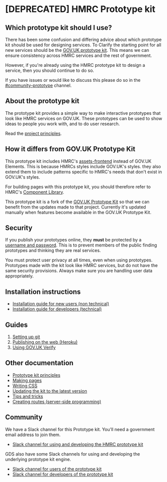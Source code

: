 # [DEPRECATED] HMRC Prototype kit

## Which prototype kit should I use?

There has been some confusion and differing advice about which prototype kit should be used for designing services. To Clarify the starting point for all new services should be the [GOV.UK prototype kit](https://github.com/alphagov/govuk_prototype_kit). This means we can ensure consistency across HMRC services and the rest of government.

However, if you're already using the HMRC prototype kit to design a service, then you should continue to do so. 

If you have issues or would like to discuss this please do so in the [#community-prototype](https://hmrcdigital.slack.com/messages/community-prototype) channel.


## About the prototype kit

The prototype kit provides a simple way to make interactive prototypes that look like HMRC services on GOV.UK. These prototypes can be used to show ideas to people you work with, and to do user research.

Read the [project principles](docs/principles.md).

## How it differs from GOV.UK Prototype Kit

This prototype kit includes HMRC's [assets-frontend](https://github.com/hmrc/assets-frontend) instead of GOV.UK Elements. This is because HMRCs styles include GOV.UK's styles. they also extend them to include patterns specific to HMRC's needs that don't exist in GOV.UK's styles.

For building pages with this prototype kit, you should therefore refer to HMRC's [Component Library](http://hmrc.github.io/assets-frontend/).

This prototype kit is a fork of the [GOV.UK Prototype Kit](https://github.com/alphagov/govuk_prototype_kit) so that we can benefit from the updates made to that project. Currently it's updated manually when features become available in the GOV.UK Prototype Kit.

## Security

If you publish your prototypes online, they **must** be protected by a [username and password](docs/guides/publishing-on-heroku.md). This is to prevent members of the public finding prototypes and thinking they are real services.

You must protect user privacy at all times, even when using prototypes. Prototypes made with the kit look like HMRC services, but do not have the same security provisions. Always make sure you are handling user data appropriately.

## Installation instructions

- [Installation guide for new users (non technical)](docs/install/introduction.md)
- [Installation guide for developers (technical)](docs/developer-install-instructions.md)

## Guides

1. [Setting up git](docs/guides/setting-up-git.md)
2. [Publishing on the web (Heroku)](docs/guides/publishing-on-heroku.md)
3. [Using GOV.UK Verify](docs/guides/using-verify.md)

## Other documentation

- [Prototype kit principles](docs/principles.md)
- [Making pages](docs/making-pages.md)
- [Writing CSS](docs/writing-css.md)
- [Updating the kit to the latest version](docs/updating-the-kit.md)
- [Tips and tricks](docs/tips-and-tricks.md)
- [Creating routes (server-side programming)](docs/creating-routes.md)

## Community

We have a Slack channel for this Prototype kit. You'll need a government email address to join them.

* [Slack channel for using and developing the HMRC prototype kit](https://hmrcdigital.slack.com/messages/prototype-kit/)

GDS also have some Slack channels for using and developing the underlying prototype kit engine.

* [Slack channel for users of the prototype kit](https://ukgovernmentdigital.slack.com/messages/prototype-kit/)
* [Slack channel for developers of the prototype kit](https://ukgovernmentdigital.slack.com/messages/prototype-kit-dev/)
